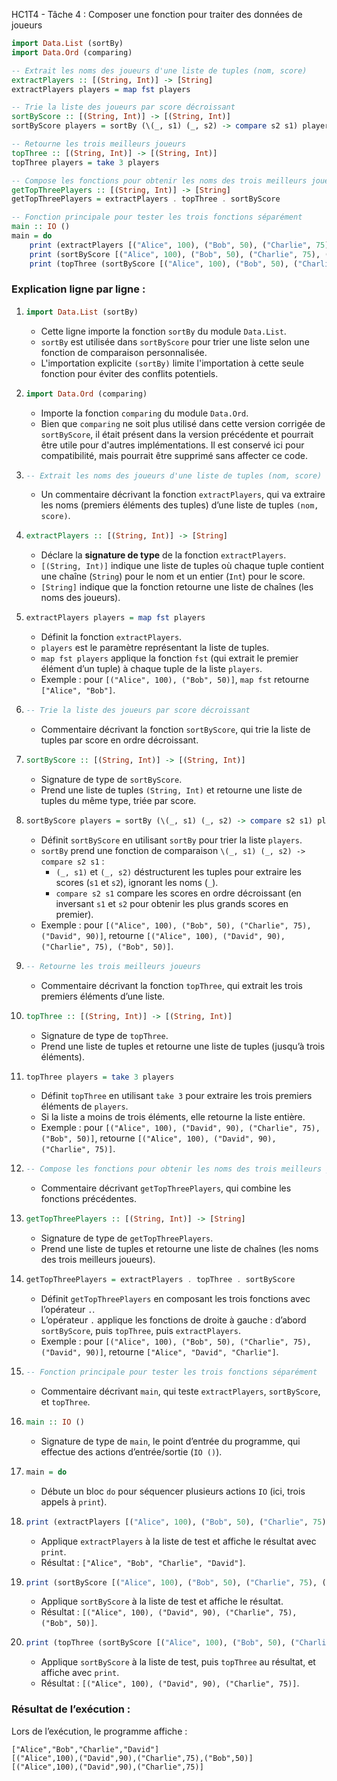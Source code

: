 HC1T4 - Tâche 4 : Composer une fonction pour traiter des données de joueurs



```haskell
import Data.List (sortBy)
import Data.Ord (comparing)

-- Extrait les noms des joueurs d'une liste de tuples (nom, score)
extractPlayers :: [(String, Int)] -> [String]
extractPlayers players = map fst players

-- Trie la liste des joueurs par score décroissant
sortByScore :: [(String, Int)] -> [(String, Int)]
sortByScore players = sortBy (\(_, s1) (_, s2) -> compare s2 s1) players

-- Retourne les trois meilleurs joueurs
topThree :: [(String, Int)] -> [(String, Int)]
topThree players = take 3 players

-- Compose les fonctions pour obtenir les noms des trois meilleurs joueurs
getTopThreePlayers :: [(String, Int)] -> [String]
getTopThreePlayers = extractPlayers . topThree . sortByScore

-- Fonction principale pour tester les trois fonctions séparément
main :: IO ()
main = do
    print (extractPlayers [("Alice", 100), ("Bob", 50), ("Charlie", 75), ("David", 90)])
    print (sortByScore [("Alice", 100), ("Bob", 50), ("Charlie", 75), ("David", 90)])
    print (topThree (sortByScore [("Alice", 100), ("Bob", 50), ("Charlie", 75), ("David", 90)]))
```




### Explication ligne par ligne :

1. ```haskell
   import Data.List (sortBy)
   ```
   - Cette ligne importe la fonction `sortBy` du module `Data.List`.
   - `sortBy` est utilisée dans `sortByScore` pour trier une liste selon une fonction de comparaison personnalisée.
   - L'importation explicite `(sortBy)` limite l'importation à cette seule fonction pour éviter des conflits potentiels.

2. ```haskell
   import Data.Ord (comparing)
   ```
   - Importe la fonction `comparing` du module `Data.Ord`.
   - Bien que `comparing` ne soit plus utilisé dans cette version corrigée de `sortByScore`, il était présent dans la version précédente et pourrait être utile pour d'autres implémentations. Il est conservé ici pour compatibilité, mais pourrait être supprimé sans affecter ce code.

3. ```haskell
   -- Extrait les noms des joueurs d'une liste de tuples (nom, score)
   ```
   - Un commentaire décrivant la fonction `extractPlayers`, qui va extraire les noms (premiers éléments des tuples) d’une liste de tuples `(nom, score)`.

4. ```haskell
   extractPlayers :: [(String, Int)] -> [String]
   ```
   - Déclare la **signature de type** de la fonction `extractPlayers`.
   - `[(String, Int)]` indique une liste de tuples où chaque tuple contient une chaîne (`String`) pour le nom et un entier (`Int`) pour le score.
   - `[String]` indique que la fonction retourne une liste de chaînes (les noms des joueurs).

5. ```haskell
   extractPlayers players = map fst players
   ```
   - Définit la fonction `extractPlayers`.
   - `players` est le paramètre représentant la liste de tuples.
   - `map fst players` applique la fonction `fst` (qui extrait le premier élément d’un tuple) à chaque tuple de la liste `players`.
   - Exemple : pour `[("Alice", 100), ("Bob", 50)]`, `map fst` retourne `["Alice", "Bob"]`.

6. ```haskell
   -- Trie la liste des joueurs par score décroissant
   ```
   - Commentaire décrivant la fonction `sortByScore`, qui trie la liste de tuples par score en ordre décroissant.

7. ```haskell
   sortByScore :: [(String, Int)] -> [(String, Int)]
   ```
   - Signature de type de `sortByScore`.
   - Prend une liste de tuples `(String, Int)` et retourne une liste de tuples du même type, triée par score.

8. ```haskell
   sortByScore players = sortBy (\(_, s1) (_, s2) -> compare s2 s1) players
   ```
   - Définit `sortByScore` en utilisant `sortBy` pour trier la liste `players`.
   - `sortBy` prend une fonction de comparaison `\(_, s1) (_, s2) -> compare s2 s1` :
     - `(_, s1)` et `(_, s2)` déstructurent les tuples pour extraire les scores (`s1` et `s2`), ignorant les noms (`_`).
     - `compare s2 s1` compare les scores en ordre décroissant (en inversant `s1` et `s2` pour obtenir les plus grands scores en premier).
   - Exemple : pour `[("Alice", 100), ("Bob", 50), ("Charlie", 75), ("David", 90)]`, retourne `[("Alice", 100), ("David", 90), ("Charlie", 75), ("Bob", 50)]`.

9. ```haskell
   -- Retourne les trois meilleurs joueurs
   ```
   - Commentaire décrivant la fonction `topThree`, qui extrait les trois premiers éléments d’une liste.

10. ```haskell
    topThree :: [(String, Int)] -> [(String, Int)]
    ```
    - Signature de type de `topThree`.
    - Prend une liste de tuples et retourne une liste de tuples (jusqu’à trois éléments).

11. ```haskell
    topThree players = take 3 players
    ```
    - Définit `topThree` en utilisant `take 3` pour extraire les trois premiers éléments de `players`.
    - Si la liste a moins de trois éléments, elle retourne la liste entière.
    - Exemple : pour `[("Alice", 100), ("David", 90), ("Charlie", 75), ("Bob", 50)]`, retourne `[("Alice", 100), ("David", 90), ("Charlie", 75)]`.

12. ```haskell
    -- Compose les fonctions pour obtenir les noms des trois meilleurs joueurs
    ```
    - Commentaire décrivant `getTopThreePlayers`, qui combine les fonctions précédentes.

13. ```haskell
    getTopThreePlayers :: [(String, Int)] -> [String]
    ```
    - Signature de type de `getTopThreePlayers`.
    - Prend une liste de tuples et retourne une liste de chaînes (les noms des trois meilleurs joueurs).

14. ```haskell
    getTopThreePlayers = extractPlayers . topThree . sortByScore
    ```
    - Définit `getTopThreePlayers` en composant les trois fonctions avec l’opérateur `.`.
    - L’opérateur `.` applique les fonctions de droite à gauche : d’abord `sortByScore`, puis `topThree`, puis `extractPlayers`.
    - Exemple : pour `[("Alice", 100), ("Bob", 50), ("Charlie", 75), ("David", 90)]`, retourne `["Alice", "David", "Charlie"]`.

15. ```haskell
    -- Fonction principale pour tester les trois fonctions séparément
    ```
    - Commentaire décrivant `main`, qui teste `extractPlayers`, `sortByScore`, et `topThree`.

16. ```haskell
    main :: IO ()
    ```
    - Signature de type de `main`, le point d’entrée du programme, qui effectue des actions d’entrée/sortie (`IO ()`).

17. ```haskell
    main = do
    ```
    - Débute un bloc `do` pour séquencer plusieurs actions `IO` (ici, trois appels à `print`).

18. ```haskell
    print (extractPlayers [("Alice", 100), ("Bob", 50), ("Charlie", 75), ("David", 90)])
    ```
    - Applique `extractPlayers` à la liste de test et affiche le résultat avec `print`.
    - Résultat : `["Alice", "Bob", "Charlie", "David"]`.

19. ```haskell
    print (sortByScore [("Alice", 100), ("Bob", 50), ("Charlie", 75), ("David", 90)])
    ```
    - Applique `sortByScore` à la liste de test et affiche le résultat.
    - Résultat : `[("Alice", 100), ("David", 90), ("Charlie", 75), ("Bob", 50)]`.

20. ```haskell
    print (topThree (sortByScore [("Alice", 100), ("Bob", 50), ("Charlie", 75), ("David", 90)]))
    ```
    - Applique `sortByScore` à la liste de test, puis `topThree` au résultat, et affiche avec `print`.
    - Résultat : `[("Alice", 100), ("David", 90), ("Charlie", 75)]`.

### Résultat de l’exécution :
Lors de l’exécution, le programme affiche :
```
["Alice","Bob","Charlie","David"]
[("Alice",100),("David",90),("Charlie",75),("Bob",50)]
[("Alice",100),("David",90),("Charlie",75)]
```

